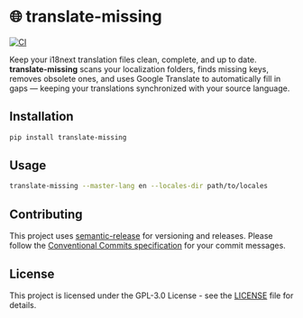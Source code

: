 # 🌐 translate-missing

[![CI](https://github.com/jbelew/translate-missing/actions/workflows/ci.yml/badge.svg)](https://github.com/jbelew/translate-missing/actions/workflows/ci.yml)

Keep your i18next translation files clean, complete, and up to date.  
**translate-missing** scans your localization folders, finds missing keys, removes obsolete ones, and uses Google Translate to automatically fill in gaps — keeping your translations synchronized with your source language.

## Installation

```bash
pip install translate-missing
```

## Usage

```bash
translate-missing --master-lang en --locales-dir path/to/locales
```

## Contributing

This project uses [semantic-release](https://github.com/semantic-release/semantic-release) for versioning and releases. Please follow the [Conventional Commits specification](https://www.conventionalcommits.org/) for your commit messages.

## License

This project is licensed under the GPL-3.0 License - see the [LICENSE](LICENSE) file for details.
